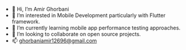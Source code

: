 - 👋 Hi, I’m Amir Ghorbani
- 👀 I’m interested in Mobile Development particularly with Flutter framework.
- 🌱 I’m currently learning mobile app performance testing approaches.
- 💞️ I’m looking to collaborate on open source projects.
- 📫 ghorbaniamir12696@gmail.com

<!---
ghorbaniam/ghorbaniam is a ✨ special ✨ repository because its `README.md` (this file) appears on your GitHub profile.
You can click the Preview link to take a look at your changes.
--->
